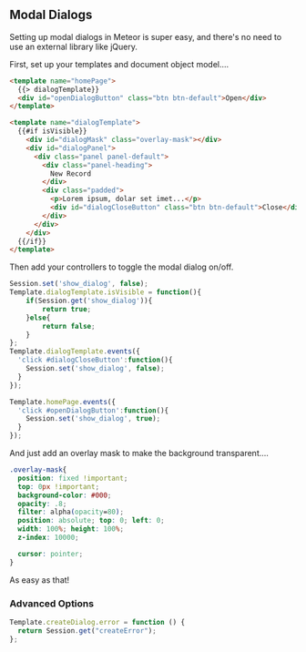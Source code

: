 ## Modal Dialogs  


Setting up modal dialogs in Meteor is super easy, and there's no need to use an external library like jQuery.  


First, set up your templates and document object model....  
````html
<template name="homePage">
  {{> dialogTemplate}}
  <div id="openDialogButton" class="btn btn-default">Open</div>
</template>

<template name="dialogTemplate">
  {{#if isVisible}}
    <div id="dialogMask" class="overlay-mask"></div>
    <div id="dialogPanel">
      <div class="panel panel-default">
        <div class="panel-heading">
          New Record
        </div>
        <div class="padded">
          <p>Lorem ipsum, dolar set imet...</p>
          <div id="dialogCloseButton" class="btn btn-default">Close</div>
        </div>
      </div>
    </div>
  {{/if}}
</template>
````

Then add your controllers to toggle the modal dialog on/off.  
````js
Session.set('show_dialog', false);
Template.dialogTemplate.isVisible = function(){
    if(Session.get('show_dialog')){
        return true;
    }else{
        return false;
    }
};
Template.dialogTemplate.events({
  'click #dialogCloseButton':function(){
    Session.set('show_dialog', false);
  }
});

Template.homePage.events({
  'click #openDialogButton':function(){
    Session.set('show_dialog', true);
  }
});
````


And just add an overlay mask to make the background transparent....  
````css
.overlay-mask{
  position: fixed !important;
  top: 0px !important;
  background-color: #000;
  opacity: .8;
  filter: alpha(opacity=80);
  position: absolute; top: 0; left: 0;
  width: 100%; height: 100%;
  z-index: 10000;

  cursor: pointer;
}
````

As easy as that!  


### Advanced Options

````js
Template.createDialog.error = function () {
  return Session.get("createError");
};
````
